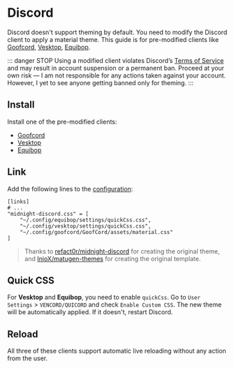 # Discord

Discord doesn't support theming by default. You need to modify the Discord client to
apply a material theme. This guide is for pre-modified clients like
[Goofcord](https://github.com/Milkshiift/GoofCord),
[Vesktop](https://github.com/Vencord/Vesktop),
[Equibop](https://github.com/Equicord/Equibop).

::: danger STOP
Using a modified client violates Discord’s
[Terms of Service](https://discord.com/terms) and may result in account suspension or
a permanent ban. Proceed at your own risk — I am not responsible for any actions
taken against your account. However, I yet to see anyone getting banned only for
theming.
:::

## Install

Install one of the pre-modified clients:

- [Goofcord](https://github.com/Milkshiift/GoofCord)
- [Vesktop](https://github.com/Vencord/Vesktop)
- [Equibop](https://github.com/Equicord/Equibop)

## Link

Add the following lines to the
[configuration](/configuration#linking-generated-files):

```toml{4-6}
[links]
# ...
"midnight-discord.css" = [
    "~/.config/equibop/settings/quickCss.css",
    "~/.config/vesktop/settings/quickCss.css",
    "~/.config/goofcord/GoofCord/assets/material.css"
]
```

> Thanks to [refact0r/midnight-discord](https://github.com/refact0r/midnight-discord)
> for creating the original theme, and
> [InioX/matugen-themes](https://github.com/InioX/matugen-themes) for creating the
> original template.

<!--@include: ./_regen.md-->

## Quick CSS

For **Vesktop** and **Equibop**, you need to enable `quickCss`. Go to `User Settings`
\> `VENCORD/QUICORD` and check `Enable Custom CSS`. The new theme will be
automatically applied. If it doesn't, restart Discord.

## Reload

All three of these clients support automatic live reloading without any action from the user.

